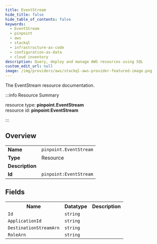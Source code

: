 ```yaml
---
title: EventStream
hide_title: false
hide_table_of_contents: false
keywords:
  - EventStream
  - pinpoint
  - aws
  - stackql
  - infrastructure-as-code
  - configuration-as-data
  - cloud inventory
description: Query, deploy and manage AWS resources using SQL
custom_edit_url: null
image: /img/providers/aws/stackql-aws-provider-featured-image.png
---
```

The EventStream resource documentation.

:::info Resource Summary

<div class="row">
<div class="providerDocColumn">
<span>resource type:&nbsp;<b>pinpoint.EventStream</b></span><br />
<span>resource id:&nbsp;<b>pinpoint:EventStream</b></span><br />
</div>
</div>

:::

## Overview
<table><tbody>
<tr><td><b>Name</b></td><td><code>pinpoint.EventStream</code></td></tr>
<tr><td><b>Type</b></td><td>Resource</td></tr>
<tr><td><b>Description</b></td><td></td></tr>
<tr><td><b>Id</b></td><td><code>pinpoint:EventStream</code></td></tr>
</tbody></table>

## Fields
<table><tbody>
<tr><th>Name</th><th>Datatype</th><th>Description</th></tr>
<tr><td><code>Id</code></td><td><code>string</code></td><td></td></tr><tr><td><code>ApplicationId</code></td><td><code>string</code></td><td></td></tr><tr><td><code>DestinationStreamArn</code></td><td><code>string</code></td><td></td></tr><tr><td><code>RoleArn</code></td><td><code>string</code></td><td></td></tr>
</tbody></table>